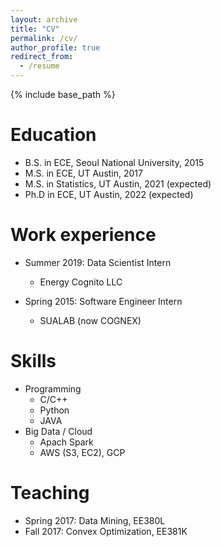 ```yaml
---
layout: archive
title: "CV"
permalink: /cv/
author_profile: true
redirect_from:
  - /resume
---
```


{% include base_path %}

Education
======
* B.S. in ECE, Seoul National University, 2015
* M.S. in ECE, UT Austin, 2017
* M.S. in Statistics, UT Austin, 2021 (expected)
* Ph.D in ECE, UT Austin, 2022 (expected)

Work experience
======
* Summer 2019: Data Scientist Intern
  * Energy Cognito LLC

* Spring 2015: Software Engineer Intern
  * SUALAB (now COGNEX)
  
Skills
======
* Programming
  * C/C++
  * Python
  * JAVA
* Big Data / Cloud
  * Apach Spark
  * AWS (S3, EC2), GCP

  
Teaching
======
* Spring 2017: Data Mining, EE380L
* Fall 2017: Convex Optimization, EE381K
